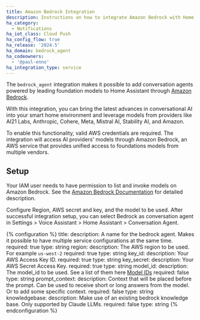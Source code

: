 ```yaml
---
title: Amazon Bedrock Integration
description: Instructions on how to integrate Amazon Bedrock with Home Assistant.
ha_category:
  - Notifications
ha_iot_class: Cloud Push
ha_config_flow: true
ha_release: '2024.5'
ha_domain: bedrock_agent
ha_codeowners:
  - '@paul-enno'
ha_integration_type: service
---
```


The `bedrock_agent` integration makes it possible to add conversation agents powered by leading foundation models to Home Assistant through [Amazon Bedrock](https://aws.amazon.com/bedrock).

With this integration, you can bring the latest advances in conversational AI into your smart home environment and leverage models from providers like AI21 Labs, Anthropic, Cohere, Meta, Mistral AI, Stability AI, and Amazon.

To enable this functionality, valid AWS credentials are required. The integration will access AI providers' models through Amazon Bedrock, an AWS service that provides unified access to foundations models from multiple vendors.

## Setup

Your IAM user needs to have permission to list and invoke models on Amazon Bedrock. See the [Amazon Bedrock Documentation](https://docs.aws.amazon.com/bedrock/latest/userguide/security-iam.html) for detailed description.

Configure Region, AWS secret and key, and the model to be used. After successful integration setup, you can select Bedrock as conversation agent in Settings > Voice Assistant > Home Assistant > Conversation Agent.

{% configuration %}
title:
  description: A name for the bedrock agent. Makes it possible to have multiple service configurations at the same time.
  required: true
  type: string
region:
  description: The AWS region to be used. For example `us-west-2`
  required: true
  type: string
key_id:
  description: Your AWS Access Key ID.
  required: true
  type: string
key_secret:
  description: Your AWS Secret Access Key.
  required: true
  type: string
model_id:
  description: The model_id to be used. See a list of them here [Model IDs](https://docs.aws.amazon.com/bedrock/latest/userguide/model-ids.html#model-ids-arns)
  required: false
  type: string
prompt_context:
  description: Context that will be placed before the prompt. Can be used to receive short or long answers from the model. Or to add some specific context.
  required: false
  type: string
knowledgebase:
  description: Make use of an existing bedrock knowledge base. Only supported by Claude LLMs.
  required: false
  type: string
{% endconfiguration %}
